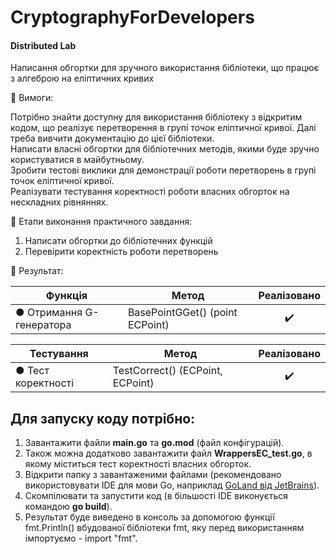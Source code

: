 # CryptographyForDevelopers
#### Distributed Lab

Написання обгортки для зручного використання бібліотеки, що працює з алгеброю на еліптичних кривих

:small_blue_diamond: Вимоги:

Потрібно знайти доступну для використання бібліотеку з відкритим кодом, що реалізує перетворення в групі точок еліптичної кривої. Далі треба вивчити документацію до цієї бібліотеки. <br>
Написати власні обгортки для бібліотечних методів, якими буде зручно користуватися в майбутньому. <br>
Зробити тестові виклики для демонстрації роботи перетворень в групі точок еліптичної кривої. <br>
Реалізувати тестування коректності роботи власних обгорток на нескладних рівняннях. <br>

:small_blue_diamond: Етапи виконання практичного завдання:

1. Написати обгортки до бібліотечних функцій
2. Перевірити коректність роботи перетворень

:small_blue_diamond: Результат:

| Функція                   | Метод                       |  Реалізовано  |
|---------------------------|-----------------------------|:-------------:|
| ● Отримання G-генератора | BasePointGGet() (point ECPoint)      |:heavy_check_mark:|

| Тестування         | Метод                      |   Реалізовано    |
|--------------------|----------------------------|:----------------:|
| ● Тест коректності | TestCorrect() (ECPoint, ECPoint) |:heavy_check_mark:|

Для запуску коду потрібно:
-
1. Завантажити файли **main.go** та **go.mod** (файл конфігурацій).
2. Також можна додатково завантажити файл **WrappersEC_test.go**, в якому міститься тест коректності власних обгорток.
3. Відкрити папку з завантаженими файлами (рекомендовано використовувати IDE для мови Go, наприклад [GoLand від JetBrains](https://www.jetbrains.com/go/)).
4. Cкомпілювати та запустити код (в більшості IDE виконується командою **go build**).
5. Результат буде виведено в консоль за допомогою функції fmt.Println() вбудованої бібліотеки fmt, яку перед використанням імпортуємо - import "fmt".
